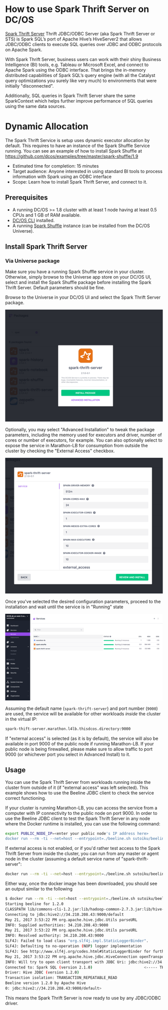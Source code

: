# How to use Spark Thrift Server on DC/OS

[Spark Thrift Server](https://jaceklaskowski.gitbooks.io/mastering-apache-spark/content/spark-sql-thrift-server.html) Thrift JDBC/ODBC Server (aka Spark Thrift Server or STS) is Spark SQL’s port of Apache Hive’s HiveServer2 that allows JDBC/ODBC clients to execute SQL queries over JDBC and ODBC protocols on Apache Spark.

With Spark Thrift Server, business users can work with their shiny Business Intelligence (BI) tools, e.g. Tableau or Microsoft Excel, and connect to Apache Spark using the ODBC interface. That brings the in-memory distributed capabilities of Spark SQL’s query engine (with all the Catalyst query optimizations you surely like very much) to environments that were initially "disconnected".

Additionally, SQL queries in Spark Thrift Server share the same SparkContext which helps further improve performance of SQL queries using the same data sources.

# Dynamic Allocation

The Spark Thrift Service is setup uses dynamic executor allocation by default. This requires to have an instance of the Spark Shuffle Service running. You can see an example of how to install Spark Shuffle at https://github.com/dcos/examples/tree/master/spark-shuffle/1.9

- Estimated time for completion: 15 minutes
- Target audience: Anyone interested in using standard BI tools to process information with Spark using an ODBC interface
- Scope: Learn how to install Spark Thrift Server, and connect to it.

## Prerequisites

- A running DC/OS >= 1.8 cluster with at least 1 node having at least 0.5 CPUs and 1 GB of RAM available.
- [DC/OS CLI](https://dcos.io/docs/1.8/usage/cli/install/) installed.
- A running [Spark Shuffle](https://github.com/NBCUAS/dcos-spark-shuffle-service) instance (can be installed from the DC/OS Universe).

## Install Spark Thrift Server

### Via Universe package

Make sure you have a running Spark Shuffle service in your cluster. Otherwise, simply browse to the Universe app store on your DC/OS UI, select and install the Spark Shuffle package before installing the Spark Thrift Server. Default parameters should be fine.

Browse to the Universe in your DC/OS UI and select the Spark Thrift Server package.

![Install: Find Spark Thrift Server package](img/1-universe.png)

Optionally, you may select "Advanced Installation" to tweak the package parameters, including the memory used for executors and driver, number of cores or number of executors, for example. You can also optionally select to expose the service in Marathon-LB for consumption from outside the cluster by checking the "External Access" checkbox.

![Install: Advanced install parameters](img/2-advanced.png)

Once you've selected the desired configuration parameters, proceed to the installation and wait until the service is in "Running" state

![Install: Running](img/3-running.png)

Assuming the default name (`spark-thrift-server`) and port number (`9000`) are used, the service will be available for other workloads *inside* the cluster in the virtual IP:

```bash
spark-thift-server.marathon.l4lb.thisdcos.directory:9000
```

If "external access" is selected (as it is by default), the service will also be available in port 9000 of the public node if running Marathon-LB. If your public node is being firewalled, please make sure to allow traffic to port 9000 (or whichever port you select in Advanced Install) to it.

## Usage

You can use the Spark Thrift Server from workloads running inside the cluster from outside of it (if "external access" was left selected). This example shows how to use the Beeline JDBC client to check the service correct functioning.

If your cluster is running Marathon-LB, you can access the service from a computer with IP connectivity to the public node on port 9000. In order to use the Beeline JDBC client to test the Spark Thrift Server in any node where the Docker runtime is installed, you can use the following command:

```bash
export PUBLIC_NODE_IP=<enter your public node's IP address here>
docker run --rm -ti --net=host --entrypoint=./beeline.sh sutoiku/beeline:hive-1.2.0 -u jdbc:hive2://$PUBLIC_NODE_IP:9000/default

```

If external access is not enabled, or if you'd rather test access to the Spark Thrift Server from inside the cluster, you can run from any master or agent node in the cluster (assuming a default service name of "spark-thrift-server":

```bash
docker run --rm -ti --net=host --entrypoint=./beeline.sh sutoiku/beeline:hive-1.2.0 -u jdbc:hive2://spark-thrift-server.marathon.l4lb.thisdcos.directory:9000/default

```

Either way, once the docker image has been downloaded, you should see an output similar to the following

```bash
$ docker run --rm -ti --net=host --entrypoint=./beeline.sh sutoiku/beeline:hive-1.2.0 -u jdbc:hive2://$PUBLIC_NODE_IP:9000/default
Starting beeline for 1.2.0
CLASSPATH lib/commons-cli-1.2.jar:lib/hadoop-common-2.7.3.jar:lib/hive-beeline-1.2.0-fetchSize.jar:lib/hive-jdbc-1.2.0-standalone.jar:lib/jline-2.12.jar:lib/super-csv-2.2.0.jar
Connecting to jdbc:hive2://34.210.208.43:9000/default
May 21, 2017 3:53:22 PM org.apache.hive.jdbc.Utils parseURL
INFO: Supplied authorities: 34.210.208.43:9000
May 21, 2017 3:53:22 PM org.apache.hive.jdbc.Utils parseURL
INFO: Resolved authority: 34.210.208.43:9000
SLF4J: Failed to load class "org.slf4j.impl.StaticLoggerBinder".
SLF4J: Defaulting to no-operation (NOP) logger implementation
SLF4J: See http://www.slf4j.org/codes.html#StaticLoggerBinder for further details.
May 21, 2017 3:53:22 PM org.apache.hive.jdbc.HiveConnection openTransport
INFO: Will try to open client transport with JDBC Uri: jdbc:hive2://34.210.208.43:9000/default
Connected to: Spark SQL (version 2.1.0)                       <----- THIS MEANS CONNECTION SUCCEEDED
Driver: Hive JDBC (version 1.2.0)
Transaction isolation: TRANSACTION_REPEATABLE_READ
Beeline version 1.2.0 by Apache Hive
0: jdbc:hive2://34.210.208.43:9000/default>
```

This means the Spark Thrift Server is now ready to use by any JDBC/ODBC driver.

